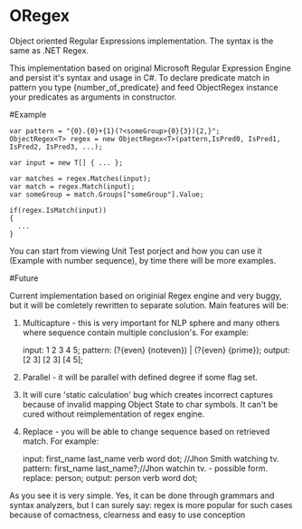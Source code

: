 # ORegex
Object oriented Regular Expressions implementation. The syntax is the same as .NET Regex.

This implementation based on original Microsoft Regular Expression Engine and persist it's syntax and usage in C#.
To declare predicate match in pattern you type {number_of_predicate} and feed ObjectRegex<T> instance your predicates as arguments in constructor.

#Example

    
    var pattern = "{0}.{0}+{1}(?<someGroup>{0}{3}){2,}";
    ObjectRegex<T> regex = new ObjectRegex<T>(pattern,IsPred0, IsPred1, IsPred2, IsPred3, ...);
    
    var input = new T[] { ... };
    
    var matches = regex.Matches(input);
    var match = regex.Match(input);
    var someGroup = match.Groups["someGroup"].Value;
    
    if(regex.IsMatch(input))
    {
      ...
    }
    
You can start from viewing Unit Test porject and how you can use it (Example with number sequence), by time there will be more examples.

#Future

Current implementation based on originial Regex engine and very buggy, but it will be comletely rewritten to separate solution. Main features will be:
1) Multicapture - this is very important for NLP sphere and many others where sequence contain multiple conclusion's. For example:

    input: 1 2 3 4 5;
    pattern: (?<q1>{even} {noteven}) | (?<q2>{even} {prime});
    output: <q1>[2 3] <q2>[2 3] <q1>[4 5];

2) Parallel - it will be parallel with defined degree if some flag set.
3) It will cure 'static calculation' bug which creates incorrect captures because of invalid mapping Object State to char symbols. It can't be cured without reimplementation of regex engine.
4) Replace - you will be able to change sequence based on retrieved match. For example:

    input: first_name last_name verb word dot; //Jhon Smith watching tv.
    pattern: first_name last_name?;//Jhon watchin tv. - possible form.
    replace: person;
    output: person verb word dot;

As you see it is very simple. Yes, it can be done through grammars and syntax analyzers, but I can surely say: regex is more popular for such cases because of comactness, clearness and easy to use conception

